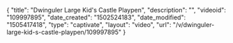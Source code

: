 {
    "title": "Dwinguler Large Kid's Castle Playpen",
    "description": "",
    "videoid": "109997895",
    "date_created": "1502524183",
    "date_modified": "1505417418",
    "type": "captivate",
    "layout": "video",
    "url": "\/v\/dwinguler-large-kid-s-castle-playpen\/109997895"
}